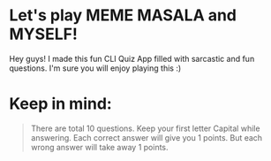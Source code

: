 # Let's play MEME MASALA and MYSELF!

Hey guys! I made this fun CLI Quiz App filled with sarcastic and fun questions. 
I'm sure you will enjoy playing this :)

# Keep in mind:
> There are total 10 questions.
> Keep your first letter Capital while answering.
> Each correct answer will give you 1 points.
> But each wrong answer will take away 1 points.
